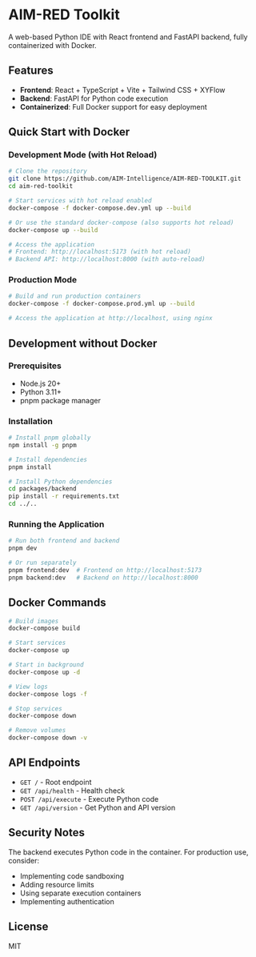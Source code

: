 # AIM-RED Toolkit

A web-based Python IDE with React frontend and FastAPI backend, fully containerized with Docker.

## Features

- **Frontend**: React + TypeScript + Vite + Tailwind CSS + XYFlow
- **Backend**: FastAPI for Python code execution
- **Containerized**: Full Docker support for easy deployment

## Quick Start with Docker

### Development Mode (with Hot Reload)

```bash
# Clone the repository
git clone https://github.com/AIM-Intelligence/AIM-RED-TOOLKIT.git
cd aim-red-toolkit

# Start services with hot reload enabled
docker-compose -f docker-compose.dev.yml up --build

# Or use the standard docker-compose (also supports hot reload)
docker-compose up --build

# Access the application
# Frontend: http://localhost:5173 (with hot reload)
# Backend API: http://localhost:8000 (with auto-reload)
```

### Production Mode

```bash
# Build and run production containers
docker-compose -f docker-compose.prod.yml up --build

# Access the application at http://localhost, using nginx
```

## Development without Docker

### Prerequisites

- Node.js 20+
- Python 3.11+
- pnpm package manager

### Installation

```bash
# Install pnpm globally
npm install -g pnpm

# Install dependencies
pnpm install

# Install Python dependencies
cd packages/backend
pip install -r requirements.txt
cd ../..
```

### Running the Application

```bash
# Run both frontend and backend
pnpm dev

# Or run separately
pnpm frontend:dev  # Frontend on http://localhost:5173
pnpm backend:dev   # Backend on http://localhost:8000
```

## Docker Commands

```bash
# Build images
docker-compose build

# Start services
docker-compose up

# Start in background
docker-compose up -d

# View logs
docker-compose logs -f

# Stop services
docker-compose down

# Remove volumes
docker-compose down -v
```

## API Endpoints

- `GET /` - Root endpoint
- `GET /api/health` - Health check
- `POST /api/execute` - Execute Python code
- `GET /api/version` - Get Python and API version

## Security Notes

The backend executes Python code in the container. For production use, consider:

- Implementing code sandboxing
- Adding resource limits
- Using separate execution containers
- Implementing authentication

## License

MIT

